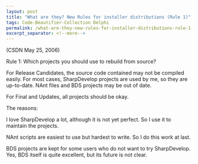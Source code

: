 ```yaml
---
layout: post
title: "What are they? New Rules for installer distributions (Rule 1)"
tags: Code-Beautifier-Collection Delphi
permalink: /what-are-they-new-rules-for-installer-distributions-rule-1-df7b0ac42df9
excerpt_separator: <!--more-->
---
```

(CSDN May 25, 2006)

Rule 1: Which projects you should use to rebuild from source?
<!--more-->

For Release Candidates, the source code contained may not be compiled easily. For most cases, SharpDevelop projects are used by me, so they are up-to-date. NAnt files and BDS projects may be out of date.

For Final and Updates, all projects should be okay.

The reasons:

I love SharpDevelop a lot, although it is not yet perfect. So I use it to maintain the projects.

NAnt scripts are easiest to use but hardest to write. So I do this work at last.

BDS projects are kept for some users who do not want to try SharpDevelop. Yes, BDS itself is quite excellent, but its future is not clear.

